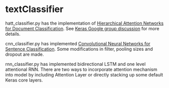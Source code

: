 # textClassifier

hatt_classifier.py has the implementation of [Hierarchical Attention Networks for Document Classification](https://www.cs.cmu.edu/~diyiy/docs/naacl16.pdf). See [Keras Google group discussion](https://groups.google.com/forum/#!topic/keras-users/IWK9opMFavQ) for more details.

cnn_classifier.py has implemented [Convolutional Neural Networks for Sentence Classification](http://www.aclweb.org/anthology/D14-1181). Some modifications in filter, pooling sizes and dropout are made.

rnn_classifier.py has implemented bidirectional LSTM and one level attentional RNN. There are two ways to incorporate attention mechanism into model by including Attention Layer or directly stacking up some default Keras core layers.
